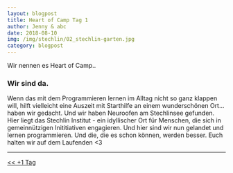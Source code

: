 ```yaml
---
layout: blogpost
title: Heart of Camp Tag 1
author: Jenny & abc
date: 2018-08-10
img: /img/stechlin/02_stechlin-garten.jpg
category: blogpost
---
```


Wir nennen es Heart of Camp..

### Wir sind da.

Wenn das mit dem Programmieren lernen im Alltag nicht so ganz klappen will, hilft vielleicht eine Auszeit mit Starthilfe an einem wunderschönen Ort... haben wir gedacht. Und wir haben Neuroofen am Stechlinsee gefunden. Hier liegt das Stechlin Institut - ein idyllischer Ort für Menschen, die sich in gemeinnützigen Inititiativen engagieren. Und hier sind wir nun gelandet und lernen programmieren. Und die, die es schon können, werden besser. Euch halten wir auf dem Laufenden <3

***

[<< +1 Tag](/stechlin_11)
